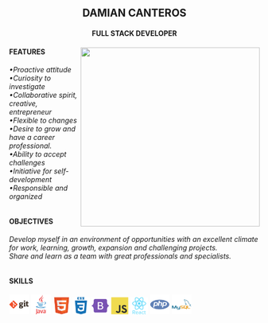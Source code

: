 <h2 align="center">DAMIAN CANTEROS</h2>
<h4 align="center">FULL STACK DEVELOPER</h4>
<div align="left" width="360" height="360"> 

<img src= "https://user-images.githubusercontent.com/109114128/194421366-81e9dfda-c1bb-4cf1-88ab-1ca323003d3f.png" align="right" width="360" height="360">

  <h4>FEATURES</h4>

  <h6>•Proactive attitude<br>
  •Curiosity to investigate<br> 
  •Collaborative spirit, creative, entrepreneur<br> 
  •Flexible to changes<br>
  •Desire to grow and have a career professional.<br> 
  •Ability to accept challenges<br> 
  •Initiative for self-development<br> 
  •Responsible and organized</h6>
  
  <h4>OBJECTIVES</h4>
  <h6>Develop myself in an environment of opportunities with an excellent climate<br> 
  for work, learning, growth, expansion and challenging projects.<br> 
  Share and learn as a team with great professionals and specialists.</h6>
  
  <h4>SKILLS</h4>
  <img src= "https://github.com/devicons/devicon/blob/master/icons/git/git-original-wordmark.svg" width="40" height="40">

  <img src= "https://github.com/devicons/devicon/blob/master/icons/java/java-original-wordmark.svg" width="40" height="40">

  <img src= "https://github.com/devicons/devicon/blob/master/icons/html5/html5-original.svg" width="35" height="35">

 <img src= "https://github.com/devicons/devicon/blob/master/icons/css3/css3-plain-wordmark.svg" width="35" height="35">

 <img src= "https://github.com/devicons/devicon/blob/master/icons/bootstrap/bootstrap-plain.svg" width="35" height="35">

 <img src= "https://github.com/devicons/devicon/blob/master/icons/javascript/javascript-original.svg" width="35" height="35">

 <img src= "https://github.com/devicons/devicon/blob/master/icons/react/react-original-wordmark.svg" width="35" height="35">

 <img src= "https://github.com/devicons/devicon/blob/master/icons/php/php-plain.svg" width="40" height="40">

 <img src= "https://github.com/devicons/devicon/blob/master/icons/mysql/mysql-original-wordmark.svg" width="40" height="40">

</div>
